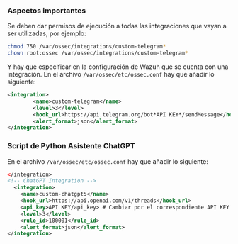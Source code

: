 ### Aspectos importantes
Se deben dar permisos de ejecución a todas las integraciones que vayan a ser utilizadas, por ejemplo:
```bash
chmod 750 /var/ossec/integrations/custom-telegram*
chown root:ossec /var/ossec/integrations/custom-telegram*
```
Y hay que especificar en la configuración de Wazuh que se cuenta con una integración. En el archivo `/var/ossec/etc/ossec.conf` hay que añadir lo siguiente:
```xml
<integration>
        <name>custom-telegram</name>
        <level>3</level>
        <hook_url>https://api.telegram.org/bot*API KEY*/sendMessage</hook_url>
        <alert_format>json</alert_format>
</integration>
```
### Script de Python Asistente ChatGPT
En el archivo `/var/ossec/etc/ossec.conf` hay que añadir lo siguiente:
```xml
</integration>
<!-- ChatGPT Integration -->
  <integration>
    <name>custom-chatgpt5</name>
    <hook_url>https://api.openai.com/v1/threads</hook_url>
    <api_key>API KEY/api_key> # Cambiar por el correspondiente API KEY
    <level>3</level>
    <rule_id>100001</rule_id>
    <alert_format>json</alert_format>
</integration>
```
